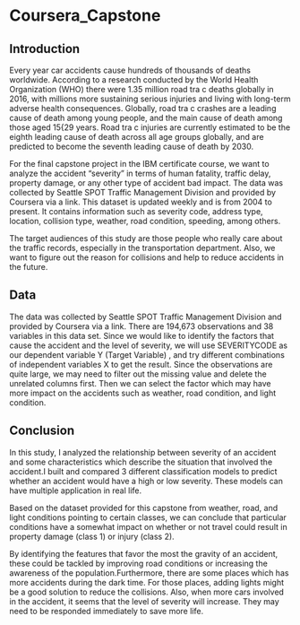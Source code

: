 # Coursera_Capstone

## Introduction
Every year car accidents cause hundreds of thousands of deaths worldwide. According to a research conducted by the World Health Organization (WHO) there were 1.35 million road tra c deaths globally in 2016, with millions more sustaining serious injuries and living with long-term adverse health consequences. Globally, road tra c crashes are a leading cause of death among young people, and the main cause of death among those aged 15{29 years. Road tra c injuries are currently estimated to be the eighth leading cause of death across all age groups globally, and are predicted to become the seventh leading cause of death by 2030.

For the final capstone project in the IBM certificate course, we want to analyze the accident “severity” in terms of human fatality, traffic delay, property damage, or any other type of accident bad impact. The data was collected by Seattle SPOT Traffic Management Division and provided by Coursera via a link. This dataset is updated weekly and is from 2004 to present. It contains information such as severity code, address type, location, collision type, weather, road condition, speeding, among others.

The target audiences of this study are those people who really care about the traffic records, especially in the transportation department. Also, we want to figure out the reason for collisions and help to reduce accidents in the future.

## Data
The data was collected by Seattle SPOT Traffic Management Division and provided by Coursera via a link. There are 194,673 observations and 38 variables in this data set. Since we would like to identify the factors that cause the accident and the level of severity, we will use SEVERITYCODE as our dependent variable Y (Target Variable) , and try different combinations of independent variables X to get the result. Since the observations are quite large, we may need to filter out the missing value and delete the unrelated columns first. Then we can select the factor which may have more impact on the accidents such as weather, road condition, and light condition.

## Conclusion
In this study, I analyzed the relationship between severity of an accident and some characteristics which describe the situation that involved the accident.I built and compared 3 different classification models to predict whether an accident would have a high or low severity. These models can have multiple application in real life.

Based on the dataset provided for this capstone from weather, road, and light conditions pointing to certain classes, we can conclude that particular conditions have a somewhat impact on whether or not travel could result in property damage (class 1) or injury (class 2).

By identifying the features that favor the most the gravity of an accident, these could be tackled by improving road conditions or increasing the awareness of the population.Furthermore, there are some places which has more accidents during the dark time. For those places, adding lights might be a good solution to reduce the collisions. Also, when more cars involved in the accident, it seems that the level of severity will increase. They may need to be responded immediately to save more life.
